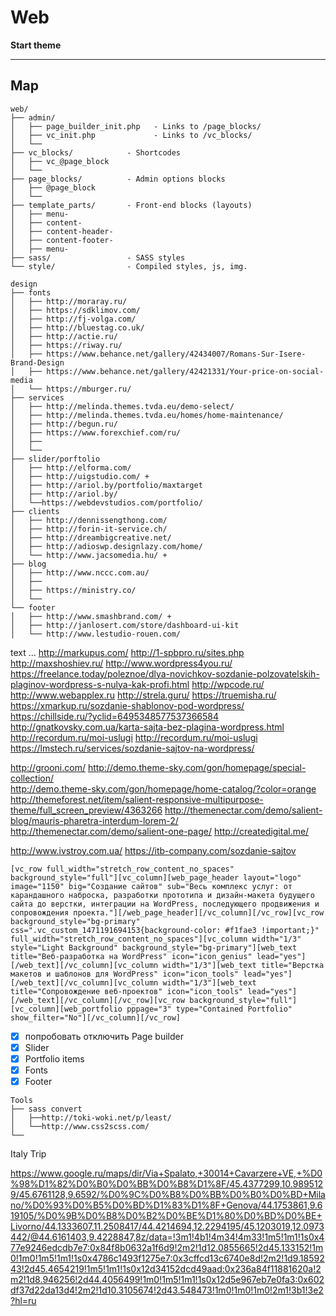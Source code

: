 # Web

**Start theme**


------------------------
Map
------------------------

```
web/
├── admin/           
│   ├── page_builder_init.php   - Links to /page_blocks/
│   ├── vc_init.php             - Links to /vc_blocks/
│   └──
├── vc_blocks/            - Shortcodes
│   ├── vc_@page_block
│   └──
├── page_blocks/          - Admin options blocks
│   ├── @page_block
│   └──
├── template_parts/       - Front-end blocks (layouts)
│   ├── menu-
│   ├── content-
│   ├── content-header-
│   ├── content-footer-
│   ├── menu-
├── sass/                 - SASS styles
└── style/                - Compiled styles, js, img.

```

```
design
├── fonts
│   ├── http://moraray.ru/
│   ├── https://sdklimov.com/
│   ├── http://fj-volga.com/
│   ├── http://bluestag.co.uk/
│   ├── http://actie.ru/
│   ├── https://riway.ru/
│   ├── https://www.behance.net/gallery/42434007/Romans-Sur-Isere-Brand-Design
│   ├── https://www.behance.net/gallery/42421331/Your-price-on-social-media
│   └── https://mburger.ru/
├── services
│   ├── http://melinda.themes.tvda.eu/demo-select/
│   ├── http://melinda.themes.tvda.eu/homes/home-maintenance/
│   ├── http://begun.ru/
│   ├── https://www.forexchief.com/ru/
│   ├──
│   └──
├── slider/porftolio
│   ├── http://elforma.com/
│   ├── http://uigstudio.com/ +
│   ├── http://ariol.by/portfolio/maxtarget
│   ├── http://ariol.by/
│   └──https://webdevstudios.com/portfolio/
├── clients
│   ├── http://dennissengthong.com/
│   ├── http://forin-it-service.ch/
│   ├── http://dreambigcreative.net/
│   ├── http://adioswp.designlazy.com/home/
│   └── http://www.jacsomedia.hu/ +
├── blog
│   ├── http://www.nccc.com.au/
│   ├── 
│   ├── https://ministry.co/
│   └──
└── footer
│   ├── http://www.smashbrand.com/ +
│   ├── http://janlosert.com/store/dashboard-ui-kit
│   └── http://www.lestudio-rouen.com/
```
text
...
http://markupus.com/
http://1-spbpro.ru/sites.php
http://maxshoshiev.ru/
http://www.wordpress4you.ru/
https://freelance.today/poleznoe/dlya-novichkov-sozdanie-polzovatelskih-plaginov-wordpress-s-nulya-kak-profi.html
http://wpcode.ru/
http://www.webapplex.ru
http://strela.guru/
https://truemisha.ru/
https://xmarkup.ru/sozdanie-shablonov-pod-wordpress/
https://chillside.ru/?yclid=6495348577537366584
http://gnatkovsky.com.ua/karta-sajta-bez-plagina-wordpress.html
http://recordum.ru/moi-uslugi
http://recordum.ru/moi-uslugi
https://lmstech.ru/services/sozdanie-sajtov-na-wordpress/


http://grooni.com/
http://demo.theme-sky.com/gon/homepage/special-collection/  
http://demo.theme-sky.com/gon/homepage/home-catalog/?color=orange
http://themeforest.net/item/salient-responsive-multipurpose-theme/full_screen_preview/4363266
http://themenectar.com/demo/salient-blog/mauris-pharetra-interdum-lorem-2/
http://themenectar.com/demo/salient-one-page/
http://createdigital.me/

http://www.ivstroy.com.ua/
https://itb-company.com/sozdanie-sajtov


`[vc_row full_width="stretch_row_content_no_spaces" background_style="full"][vc_column][web_page_header layout="logo" image="1150" big="Создание сайтов" sub="Весь комплекс услуг: от карандашного наброска, разработки прототипа и дизайн-макета будущего сайта до верстки, интеграции на WordPress, последующего продвижения и сопровождения проекта."][/web_page_header][/vc_column][/vc_row][vc_row background_style="bg-primary" css=".vc_custom_1471191694153{background-color: #f1fae3 !important;}" full_width="stretch_row_content_no_spaces"][vc_column width="1/3" style="Light Background" background_style="bg-primary"][web_text title="Веб-разработка на WordPress" icon="icon_genius" lead="yes"][/web_text][/vc_column][vc_column width="1/3"][web_text title="Верстка макетов и шаблонов для WordPress" icon="icon_tools" lead="yes"][/web_text][/vc_column][vc_column width="1/3"][web_text title="Сопровождение веб-проектов" icon="icon_tools" lead="yes"][/web_text][/vc_column][/vc_row][vc_row background_style="full"][vc_column][web_portfolio pppage="3" type="Contained Portfolio" show_filter="No"][/vc_column][/vc_row]`



- [x] попробовать отключить Рage builder
- [x] Slider
- [x] Portfolio items
- [x] Fonts
- [x] Footer

```
Tools
├── sass convert
│   ├──http://toki-woki.net/p/least/
│   └──http://www.css2scss.com/
└── 
```



Italy Trip

https://www.google.ru/maps/dir/Via+Spalato,+30014+Cavarzere+VE,+%D0%98%D1%82%D0%B0%D0%BB%D0%B8%D1%8F/45.4377299,10.9895129/45.6761128,9.6592/%D0%9C%D0%B8%D0%BB%D0%B0%D0%BD+Milano/%D0%93%D0%B5%D0%BD%D1%83%D1%8F+Genova/44.1753861,9.619105/%D0%9B%D0%B8%D0%B2%D0%BE%D1%80%D0%BD%D0%BE+Livorno/44.1333607,11.2508417/44.4214694,12.2294195/45.1203019,12.0973442/@44.6161403,9.4228847,8z/data=!3m1!4b1!4m34!4m33!1m5!1m1!1s0x477e9246edcdb7e7:0x84f8b0632a1f6d9!2m2!1d12.0855665!2d45.133152!1m0!1m0!1m5!1m1!1s0x4786c1493f1275e7:0x3cffcd13c6740e8d!2m2!1d9.1859243!2d45.4654219!1m5!1m1!1s0x12d34152dcd49aad:0x236a84f11881620a!2m2!1d8.946256!2d44.4056499!1m0!1m5!1m1!1s0x12d5e967eb7e0fa3:0x602df37d22da13d4!2m2!1d10.3105674!2d43.548473!1m0!1m0!1m0!2m1!3b1!3e2?hl=ru
